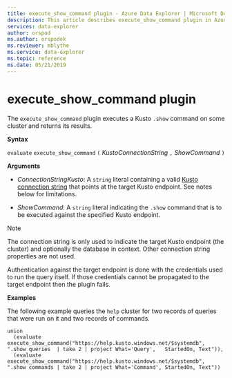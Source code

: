 ```yaml
---
title: execute_show_command plugin - Azure Data Explorer | Microsoft Docs
description: This article describes execute_show_command plugin in Azure Data Explorer.
services: data-explorer
author: orspod
ms.author: orspodek
ms.reviewer: mblythe
ms.service: data-explorer
ms.topic: reference
ms.date: 05/21/2019
---
```

# execute_show_command plugin

The `execute_show_command` plugin executes a Kusto `.show` command
on some cluster and returns its results.

**Syntax**

`evaluate` `execute_show_command` `(` *KustoConnectionString* `,` *ShowCommand* `)`

**Arguments**

* *ConnectionStringKusto*: A `string` literal containing a valid
  [Kusto connection string](../api/connection-strings/kusto.md) that
  points at the target Kusto endpoint. See notes below for limitations.

* *ShowCommand*: A `string` literal indicating the `.show` command that is to be executed
  against the specified Kusto endpoint.

> [!NOTE]
> The connection string is only used to indicate the target Kusto endpoint
> (the cluster) and optionally the database in context. Other connection
> string properties are not used.
>
> Authentication against the target endpoint is done with the credentials
> used to run the query itself. If those credentials cannot be propagated
> to the target endpoint then the plugin fails.

**Examples**

The following example queries the `help` cluster for two records of queries
that were run on it and two records of commands.

```
union
  (evaluate execute_show_command("https://help.kusto.windows.net/$systemdb", ".show queries  | take 2 | project What='Query',   StartedOn, Text")),
  (evaluate execute_show_command("https://help.kusto.windows.net/$systemdb", ".show commands | take 2 | project What='Command', StartedOn, Text"))
```
